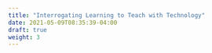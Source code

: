 ```yaml
---
title: "Interrogating Learning to Teach with Technology"
date: 2021-05-09T08:35:39-04:00
draft: true
weight: 3
---
```

